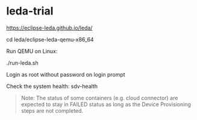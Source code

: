 # leda-trial

https://eclipse-leda.github.io/leda/

cd leda/eclipse-leda-qemu-x86_64

Run QEMU on Linux:

./run-leda.sh

Login as root without password on login prompt

Check the system health: sdv-health

> Note: The status of some containers (e.g. cloud connector) are expected to stay in FAILED status as long as the Device Provisioning steps are not completed.